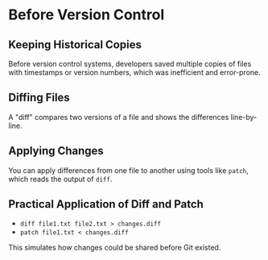 # Before Version Control

## Keeping Historical Copies
Before version control systems, developers saved multiple copies of files with timestamps or version numbers, which was inefficient and error-prone.

## Diffing Files
A "diff" compares two versions of a file and shows the differences line-by-line.

## Applying Changes
You can apply differences from one file to another using tools like `patch`, which reads the output of `diff`.

## Practical Application of Diff and Patch
- `diff file1.txt file2.txt > changes.diff`
- `patch file1.txt < changes.diff`

This simulates how changes could be shared before Git existed.
